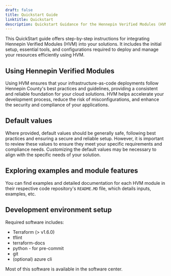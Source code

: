 ```yaml
---
draft: false
title: Quickstart Guide
linktitle: Quickstart
description: Quickstart Guidance for the Hennepin Verified Modules (HVM) program
---
```


This QuickStart guide offers step-by-step instructions for integrating Hennepin Verified Modules (HVM) into your solutions. It includes the initial setup, essential tools, and configurations required to deploy and manage your resources efficiently using HVM.

## Using Hennepin Verified Modules

Using HVM ensures that your infrastructure-as-code deployments follow Hennepin County's best practices and guidelines, providing a consistent and reliable foundation for your cloud solutions. HVM helps accelerate your development process, reduce the risk of misconfigurations, and enhance the security and compliance of your applications.

## Default values

Where provided, default values should be generally safe, following best practices and ensuring a secure and reliable setup. However, it is important to review these values to ensure they meet your specific requirements and compliance needs. Customizing the default values may be necessary to align with the specific needs of your solution.

## Exploring examples and module features

You can find examples and detailed documentation for each HVM module in their respective code repository's `README.MD` file, which details inputs, examples, etc.

## Development environment setup

Required software includes:

- Terraform (> v1.6.0)
- tflint
- terraform-docs
- python - for pre-commit
- git
- (optional) azure cli

Most of this software is available in the software center.
